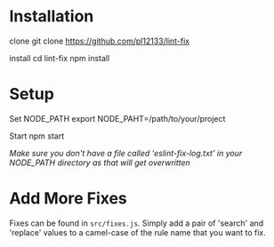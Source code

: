 
# Installation

clone
    git clone https://github.com/pl12133/lint-fix

install
    cd lint-fix
    npm install

# Setup 
Set NODE_PATH
    export NODE_PAHT=/path/to/your/project

Start
    npm start

*Make sure you don't have a file called 'eslint-fix-log.txt' in your NODE_PATH directory as that will get overwritten*

# Add More Fixes

Fixes can be found in `src/fixes.js`. Simply add a pair of 'search' and 'replace' values to a camel-case of the rule name that you want to fix.
